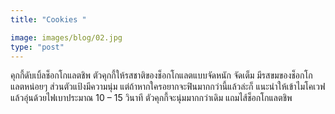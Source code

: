 ```yaml
---
title: "Cookies "

image: images/blog/02.jpg
type: "post"
---
```


คุกกี้ดับเบิ้ลช็อกโกแลตชิพ ตัวคุกกี้ให้รสชาติของช็อกโกแลตแบบจัดหนัก จัดเต็ม มีรสขมของช็อกโกแลตหน่อยๆ ส่วนตัวแป้งมีความนุ่ม แต่ถ้าหากใครอยากจะฟินมากกว่านี้แล้วล่ะก็ แนะนำให้เข้าไมโคเวฟแล้วอุ่นด้วยไฟเบาประมาณ 10 – 15 วินาที ตัวคุกกี้จะนุ่มมากกว่าเดิม แถมไส้ช็อกโกแลตชิพ